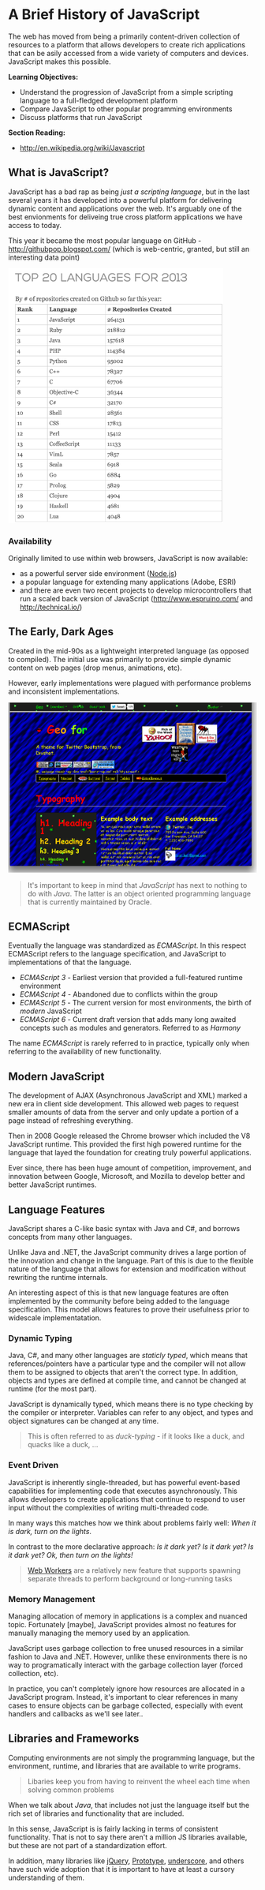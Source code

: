 # A Brief History of JavaScript

The web has moved from being a primarily content-driven collection of
resources to a platform that allows developers to create rich applications that can be
asily accessed from a wide variety of computers and devices. JavaScript makes
this possible.

**Learning Objectives:**

* Understand the progression of JavaScript from a simple scripting language
  to a full-fledged development platform
* Compare JavaScript to other popular programming environments
* Discuss platforms that run JavaScript

**Section Reading:**

* <http://en.wikipedia.org/wiki/Javascript>

## What is JavaScript?

JavaScript has a bad rap as being *just a scripting language*, but in the last
several years it has developed into a powerful platform for delivering dynamic
content and applications over the web. It's arguably one of the best
envionments for deliveing true cross platform applications we have access to
today.

This year it became the most popular language on GitHub -
<http://githubpop.blogspot.com/> (which is web-centric, granted, but still an
interesting data point)

![GitHub Top 20](./img/github_top_20.png)

### Availability

Originally limited to use within web browsers, JavaScript is now available:

* as a powerful server side environment ([Node.js](http://nodejs.org/))
* a popular language for extending many applications (Adobe, ESRI)
* and there are even two recent projects to develop microcontrollers that
  run a scaled back version of JavaScript (<http://www.espruino.com/> and
  <http://technical.io/>)

## The Early, Dark Ages

Created in the mid-90s as a lightweight interpreted language (as opposed to
compiled). The initial use was primarily to provide simple dynamic content
on web pages (drop menus, animations, etc).

However, early implementations were plagued with performance problems and
inconsistent implementations.

![Wayback Machine :)](./img/geocities.png)

> It's important to keep in mind that *JavaScript* has next to nothing to do
> with *Java*. The latter is an object oriented programming language that is
> currently maintained by Oracle.

## ECMAScript

Eventually the language was standardized as *ECMAScript*. In this respect
ECMAScript refers to the language specification, and JavaScript to
implementations of that the language.

* *ECMAScript 3* - Earliest version that provided a full-featured runtime
  environment
* *ECMAScript 4* - Abandoned due to conflicts within the group
* *ECMAScript 5* - The current version for most environments, the birth of
  *modern* JavaScript
* *ECMAScript 6* - Current draft version that adds many long awaited
  concepts such as modules and generators. Referred to as *Harmony*

The name *ECMAScript* is rarely referred to in practice, typically only
when referring to the availability of new functionality.

## Modern JavaScript

The development of AJAX (Asynchronous JavaScript and XML) marked a new era
in client side development. This allowed web pages to request smaller
amounts of data from the server and only update a portion of a page instead
of refreshing everything.

Then in 2008 Google released the Chrome browser which included the V8
JavaScript runtime. This provided the first high powered runtime for the
language that layed the foundation for creating truly powerful applications.

Ever since, there has been huge amount of competition, improvement, and
innovation between Google, Microsoft, and Mozilla to develop better and
better JavaScript runtimes.

## Language Features

JavaScript shares a C-like basic syntax with Java and C#, and borrows
concepts from many other languages.

Unlike Java and .NET, the JavaScript community drives a large portion of the
innovation and change in the language. Part of this is due to the flexible
nature of the language that allows for extension and modification without
rewriting the runtime internals.

An interesting aspect of this is that new language features are often
implemented by the community before being added to the language specification.
This model allows features to prove their usefulness prior to widescale
implementatation.

### Dynamic Typing

Java, C#, and many other languages are *staticly typed*, which means that
references/pointers have a particular type and the compiler will not allow
them to be assigned to objects that aren't the correct type. In addition,
objects and types are defined at compile time, and cannot be changed at
runtime (for the most part).

JavaScript is dynamically typed, which means there is no type checking by
the compiler or interpreter. Variables can refer to any object, and types
and object signatures can be changed at any time.

> This is often referred to as *duck-typing* - if it looks like a duck, and
> quacks like a duck, ...

### Event Driven

JavaScript is inherently single-threaded, but has powerful event-based
capabilities for implementing code that executes asynchronously.
This allows developers to create applications that continue to respond to
user input without the complexities of writing multi-threaded code.

In many ways this matches how we think about problems fairly well: *When it
is dark, turn on the lights*.

In contrast to the more declarative approach: *Is it dark yet? Is it dark yet?
Is it dark yet? Ok, then turn on the lights!*

> [Web Workers](https://developer.mozilla.org/en-US/docs/Web/Guide/Performance/Using_web_workers)
> are a relatively new feature that supports spawning separate threads to
> perform background or long-running tasks

### Memory Management

Managing allocation of memory in applications is a complex and nuanced topic.
Fortunately [maybe], JavaScript provides almost no features for manually
managing the memory used by an application.

JavaScript uses garbage collection to free unused resources in a similar
fashion to Java and .NET. However, unlike these environments there is no
way to programatically interact with the garbage collection layer (forced
collection, etc).

In practice, you can't completely ignore how resources are allocated in a
JavaScript program. Instead, it's important to clear references in many cases
to ensure objects can be garbage collected, especially with event handlers and
callbacks as we'll see later..

## Libraries and Frameworks

Computing environments are not simply the programming language, but the
environment, runtime, and libraries that are available to write programs.

> Libaries keep you from having to reinvent the wheel each time when solving
> common problems

When we talk about *Java*, that includes not just the language itself but
the rich set of libraries and functionality that are included.

In this sense, JavaScript is is fairly lacking in terms of consistent
functionality. That is not to say there aren't a million JS libraries
available, but these are not part of a standardization effort.

In addition, many libraries like [jQuery](http://jquery.com/),
[Prototype](http://prototypejs.org/), [underscore](http://underscorejs.org/),
and others have such wide adoption that it is important to have at least a
cursory understanding of them.

